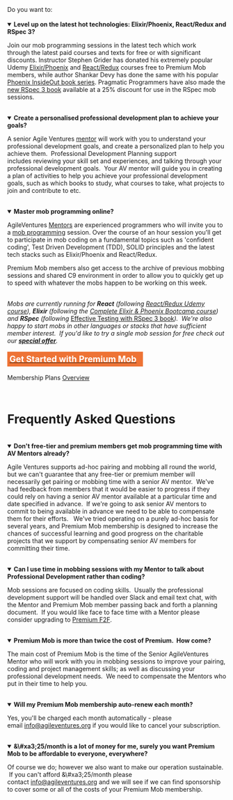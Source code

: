 <div>Do you want to:</div><div><br></div><div>
  <details open="">
    <summary><b>Level up on the latest hot technologies:&nbsp;Elixir/Phoenix, React/Redux and RSpec 3?</b></summary>
    <p></p>
    <p>Join our mob programming sessions in the latest tech which work through&nbsp;the latest paid courses and texts&nbsp;for free or with significant discounts.  Instructor Stephen Grider has donated his extremely popular Udemy <a href="https://www.udemy.com/the-complete-elixir-and-phoenix-bootcamp-and-tutorial/">Elixir/Phoenix</a> and <a href="udemy.com/react-redux">React/Redux</a> courses free to Premium Mob members, while author Shankar Devy&nbsp;has done the same with his popular <a href="https://shankardevy.com/phoenix-book/">Phoenix InsideOut book series</a>.  Pragmatic Programmers have also made the <a href="https://pragprog.com/book/rspec3/effective-testing-with-rspec-3">new RSpec 3 book</a> available at a 25% discount for use in the RSpec mob sessions.</p>
  </details>
  <br>
  <details open="">
    <summary><b>Create a personalised professional development plan to achieve your goals?</b></summary>
    <p></p>
    <p>A senior Agile Ventures&nbsp;<a href="http://www.agileventures.org/mentors">mentor</a>&nbsp;will work with you to understand your professional development goals, and create&nbsp;a personalized plan to help you achieve them. &nbsp;Professional Development Planning support includes&nbsp;reviewing your skill set and experiences, and talking through your professional development goals.&nbsp; Your AV&nbsp;mentor will&nbsp;guide you in creating a plan of activities to help you achieve your professional development goals, such as which books to study, what courses to take, what projects to join and contribute to etc.</p>
  </details>
  <br>
  <details open="">
    <summary><b>Master mob programming online?</b></summary>
    <p></p>
    <p>AgileVentures&nbsp;<a href="http://www.agileventures.org/mentors">Mentors</a>&nbsp;are experienced&nbsp;programmers who will invite you to a <a href="https://en.wikipedia.org/wiki/Mob_programming">mob programming</a> session.&nbsp;Over the&nbsp;course of an&nbsp;hour session you'll get to participate in mob coding on a fundamental topics such as 'confident coding', Test Driven Development (TDD), SOLID principles and the latest tech stacks such as Elixir/Phoenix and React/Redux.&nbsp;</p>
    <p>Premium Mob members also get access to the archive of previous mobbing sessions and shared C9 environment in order to allow you to quickly get up to speed with whatever the mobs happen to be working on this week.</p>
  </details>
  <br>

  <div>
    <i>Mobs are currently running for <b>React</b>&nbsp;(following</i><i>&nbsp;<a href="https://www.udemy.com/react-redux/">React/Redux Udemy course</a>),</i><i>&nbsp;<b>Elixir</b> (following the</i>&nbsp;<i><a href="https://www.udemy.com/the-complete-elixir-and-phoenix-bootcamp-and-tutorial/">Complete Elixir &amp; Phoenix Bootcamp course</a></i><i>) and <b>RSpec</b> (following&nbsp;</i><a href="https://pragprog.com/book/rspec3/effective-testing-with-rspec-3" style="background-color: rgb(248, 248, 248);">Effective Testing with RSpec 3 book</a><i>).&nbsp; We're also happy to start mobs in other&nbsp;languages or stacks that have sufficient member interest. &nbsp;If you'd like to try a single mob session for free check out our <a href="https://www.agileventures.org/premium-mob-offer"><b>special offer</b></a>.</i>
  </div>
  <div><i><br></i></div>
  <div>
    <div class="text-center"><span class="btn btn-primary btn-block" style="padding: 5px; width: 60%; border-color: #ee7335; background: #ee7335; display: inline-block; font-size: 1.4em;"><a href="http://www.agileventures.org/subscriptions/new?plan=premiummob"><b><font color="#ffffff">Get Started with Premium Mob</font></b></a></span></div>
    <div><br></div>
    <div>Membership Plans&nbsp;<a href="http://www.agileventures.org/membership-plans">Overview</a>
    </div>
  </div>
</div>
<div>
  <p><br></p>
  <a name="faq"><h1>Frequently Asked Questions</h1></a>
  <br>
  <details open="">
    <summary><b>Don't free-tier and premium members get mob programming time with AV Mentors already?</b></summary>
    <p></p>
    <p>Agile Ventures supports ad-hoc pairing and mobbing all round the world, but we can't guarantee that any free-tier or premium member will necessarily get pairing or mobbing time with a senior AV mentor. &nbsp;We've had feedback from members that it would be easier to progress&nbsp;if they could rely on having a senior AV mentor available at a particular time and date specified in advance. &nbsp;If we're going to ask senior AV mentors to commit to being available&nbsp;in advance we need to be able to compensate them for their efforts. &nbsp; We've tried operating on a purely ad-hoc basis for several years, and&nbsp;Premium Mob&nbsp;membership&nbsp;is designed to increase the chances of successful learning and good progress on the charitable projects that we support by compensating senior AV members for committing their time.</p>
  </details>
  <br>
  <details open="">
    <summary><b>Can I use time in mobbing sessions with my Mentor to talk about Professional Development rather than coding?</b></summary>
    <p></p>
    <p>Mob sessions are focused on&nbsp;coding skills.&nbsp; Usually the professional development support will&nbsp;be handled over Slack and email text chat, with the Mentor and Premium Mob member passing back and forth a planning document. &nbsp;If you would like face to face time with a Mentor please consider upgrading to <a href="/premium_f2f">Premium&nbsp;F2F</a>.</p>
  </details>
  <br>
  <details open="">
    <summary><b>Premium Mob&nbsp;is more than twice the&nbsp;cost of Premium. &nbsp;How come?</b></summary>
    <p></p>
    <p>The main cost of Premium Mob&nbsp;is the time of the Senior&nbsp;AgileVentures Mentor who will work with you in mobbing sessions to improve your pairing, coding and project management skills; as well as discussing your professional development needs. &nbsp;We need to compensate the Mentors who put in their time to help you.</p>
  </details>
  <br>
  <details open="">
    <summary><b>Will my Premium Mob&nbsp;membership&nbsp;auto-renew each month?</b></summary>
    <p></p>
    <p>Yes, you'll be charged each month automatically - please email&nbsp;<a href="http://www.agileventures.org/info@agileventures.org">info@agileventures.org</a>&nbsp;if you would like to cancel your subscription.</p>
  </details>
  <br>
  <details open="">
    <summary><b>&\#xa3;25/month is a lot of money for me, surely you want Premium Mob&nbsp;to be affordable to everyone, everywhere?</b></summary>
    <p></p>
    <p>Of course we do; however we also want to make our operation sustainable. &nbsp;If you can't afford&nbsp;&\#xa3;25/month please contact&nbsp;<a href="mailto:info@agileventures.org">info@agileventures.org</a>&nbsp;and we will see if we can find sponsorship to cover some or all of the costs of your Premium Mob&nbsp;membership.</p>
  </details>
</div>